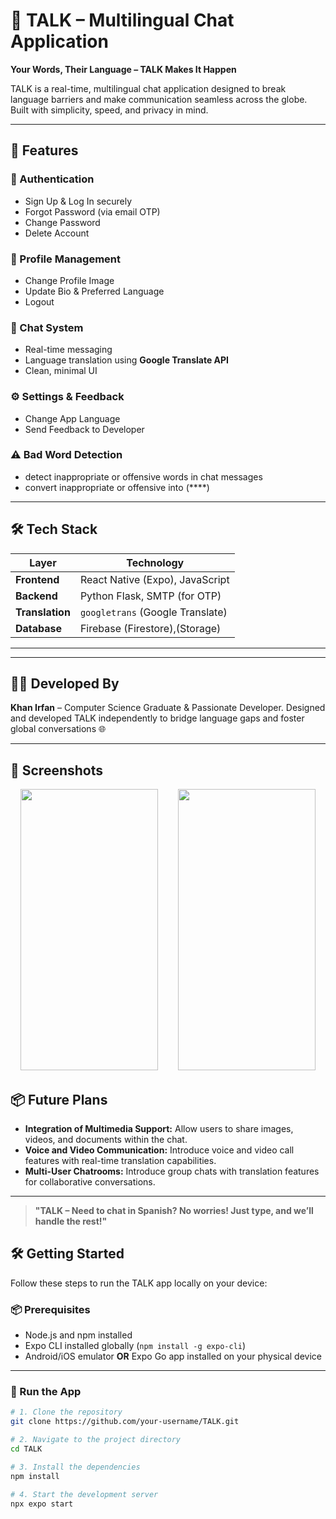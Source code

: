 # 💬 TALK – Multilingual Chat Application

**Your Words, Their Language – TALK Makes It Happen**

TALK is a real-time, multilingual chat application designed to break language barriers and make communication seamless across the globe. Built with simplicity, speed, and privacy in mind.

---

## 🚀 Features

### 🔐 Authentication
- Sign Up & Log In securely
- Forgot Password (via email OTP)
- Change Password
- Delete Account

### 👤 Profile Management
- Change Profile Image
- Update Bio & Preferred Language
- Logout

### 💬 Chat System
- Real-time messaging
- Language translation using **Google Translate API**
- Clean, minimal UI

### ⚙️ Settings & Feedback
- Change App Language
- Send Feedback to Developer

### ⚠️ Bad Word Detection 
- detect inappropriate or offensive words in chat messages
- convert inappropriate or offensive into (****)
---

## 🛠️ Tech Stack

| Layer       | Technology                        |
|-------------|------------------------------------|
| **Frontend**| React Native (Expo), JavaScript    |
| **Backend** | Python Flask, SMTP (for OTP)       |
| **Translation** | `googletrans` (Google Translate)|
| **Database**| Firebase (Firestore),(Storage)             |

---


---

## 🧑‍💻 Developed By

**Khan Irfan** – Computer Science Graduate & Passionate Developer.
Designed and developed TALK independently to bridge language gaps and foster global conversations 🌐

---

## 📸 Screenshots
<div align="center">
<img src="https://github.com/user-attachments/assets/46ebc582-817c-4c72-8ff5-5c491d5585b2" width="220" height="450"/>&nbsp;&nbsp;&nbsp;&nbsp;&nbsp;&nbsp;&nbsp;
<img src="https://github.com/user-attachments/assets/6284b13f-8ae0-46d3-902d-9e69744a1455" width="220" height="450"/>
</div>


## 📦 Future Plans

- **Integration of Multimedia Support:** Allow users to share images, videos, and documents within the chat.
- **Voice and Video Communication:** Introduce voice and video call features with real-time translation capabilities.
- **Multi-User Chatrooms:** Introduce group chats with translation features for collaborative conversations.

---

> **"TALK – Need to chat in Spanish? No worries! Just type, 
and we’ll handle the rest!"**

## 🛠️ Getting Started

Follow these steps to run the TALK app locally on your device:

### 📦 Prerequisites
- Node.js and npm installed
- Expo CLI installed globally (`npm install -g expo-cli`)
- Android/iOS emulator **OR** Expo Go app installed on your physical device

---

### 🚀 Run the App

```bash
# 1. Clone the repository
git clone https://github.com/your-username/TALK.git

# 2. Navigate to the project directory
cd TALK

# 3. Install the dependencies
npm install

# 4. Start the development server
npx expo start
```




